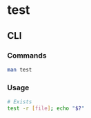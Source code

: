 # test

## CLI

### Commands

```sh
man test
```

### Usage

```sh
# Exists
test -r [file]; echo "$?"
```
